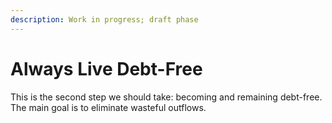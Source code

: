 ```yaml
---
description: Work in progress; draft phase
---
```


# Always Live Debt-Free

This is the second step we should take: becoming and remaining debt-free. The main goal is to eliminate wasteful outflows.
